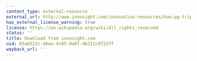 ```yaml
---
content_type: external-resource
external_url: http://www.innosight.com/innovation-resources/how-pg-tripled-its-innovation-success-rate.cfm
has_external_license_warning: true
license: https://en.wikipedia.org/wiki/All_rights_reserved
status: ''
title: Download from innosight.com
uid: 83ab522c-46ea-4c05-9a0f-46312c9f22ff
wayback_url: ''
---
```

